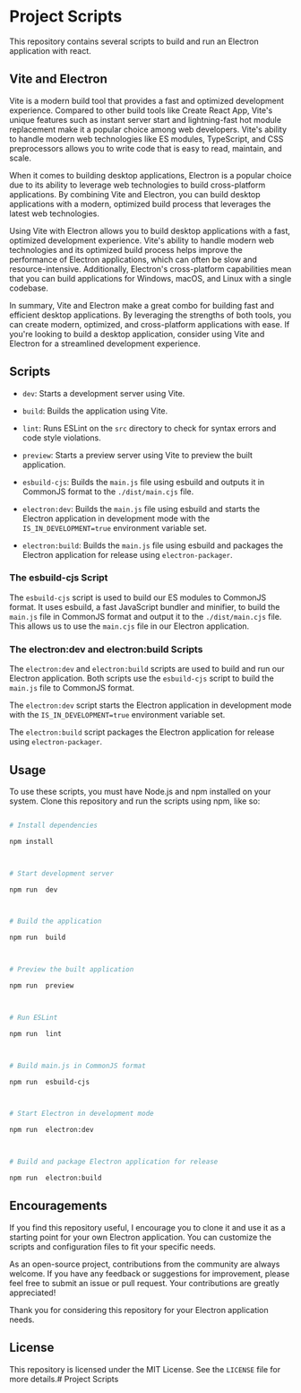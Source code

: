 # Project Scripts

This repository contains several scripts to build and run an Electron application with react.

## Vite and Electron

Vite is a modern build tool that provides a fast and optimized development experience. Compared to other build tools like Create React App, Vite's unique features such as instant server start and lightning-fast hot module replacement make it a popular choice among web developers. Vite's ability to handle modern web technologies like ES modules, TypeScript, and CSS preprocessors allows you to write code that is easy to read, maintain, and scale.

When it comes to building desktop applications, Electron is a popular choice due to its ability to leverage web technologies to build cross-platform applications. By combining Vite and Electron, you can build desktop applications with a modern, optimized build process that leverages the latest web technologies.

Using Vite with Electron allows you to build desktop applications with a fast, optimized development experience. Vite's ability to handle modern web technologies and its optimized build process helps improve the performance of Electron applications, which can often be slow and resource-intensive. Additionally, Electron's cross-platform capabilities mean that you can build applications for Windows, macOS, and Linux with a single codebase.

In summary, Vite and Electron make a great combo for building fast and efficient desktop applications. By leveraging the strengths of both tools, you can create modern, optimized, and cross-platform applications with ease. If you're looking to build a desktop application, consider using Vite and Electron for a streamlined development experience.

## Scripts

- `dev`: Starts a development server using Vite.

- `build`: Builds the application using Vite.

- `lint`: Runs ESLint on the `src` directory to check for syntax errors and code style violations.

- `preview`: Starts a preview server using Vite to preview the built application.

- `esbuild-cjs`: Builds the `main.js` file using esbuild and outputs it in CommonJS format to the `./dist/main.cjs` file.

- `electron:dev`: Builds the `main.js` file using esbuild and starts the Electron application in development mode with the `IS_IN_DEVELOPMENT=true` environment variable set.

- `electron:build`: Builds the `main.js` file using esbuild and packages the Electron application for release using `electron-packager`.

### The esbuild-cjs Script

The `esbuild-cjs` script is used to build our ES modules to CommonJS format. It uses esbuild, a fast JavaScript bundler and minifier, to build the `main.js` file in CommonJS format and output it to the `./dist/main.cjs` file. This allows us to use the `main.cjs` file in our Electron application.

### The electron:dev and electron:build Scripts

The `electron:dev` and `electron:build` scripts are used to build and run our Electron application. Both scripts use the `esbuild-cjs` script to build the `main.js` file to CommonJS format.

The `electron:dev` script starts the Electron application in development mode with the `IS_IN_DEVELOPMENT=true` environment variable set.

The `electron:build` script packages the Electron application for release using `electron-packager`.

## Usage

To use these scripts, you must have Node.js and npm installed on your system. Clone this repository and run the scripts using npm, like so:

```bash

# Install dependencies

npm install



# Start development server

npm run  dev



# Build the application

npm run  build



# Preview the built application

npm run  preview



# Run ESLint

npm run  lint



# Build main.js in CommonJS format

npm run  esbuild-cjs



# Start Electron in development mode

npm run  electron:dev



# Build and package Electron application for release

npm run  electron:build

```

## Encouragements

If you find this repository useful, I encourage you to clone it and use it as a starting point for your own Electron application. You can customize the scripts and configuration files to fit your specific needs.

As an open-source project, contributions from the community are always welcome. If you have any feedback or suggestions for improvement, please feel free to submit an issue or pull request. Your contributions are greatly appreciated!

Thank you for considering this repository for your Electron application needs.

## License

This repository is licensed under the MIT License. See the `LICENSE` file for more details.# Project Scripts
